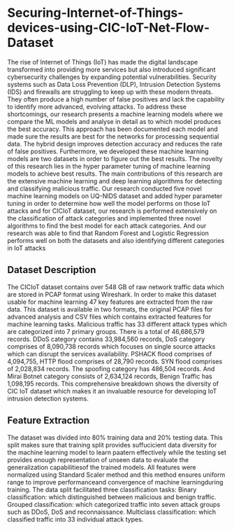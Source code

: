 # Securing-Internet-of-Things-devices-using-CIC-IoT-Net-Flow-Dataset

The rise of Internet of Things (IoT) has made the digital landscape transformed into providing more services but also introduced significant cybersecurity challenges by expanding potential vulnerabilities. Security systems such as Data Loss Prevention (DLP), Intrusion Detection Systems (IDS) and firewalls are struggling to keep up with these modern threats. They often produce a high number of false positives and lack the capability to identify more advanced, evolving attacks. To address these shortcomings, our research presents a machine learning models where we compare the ML models and analyse in detail as to which model produces the best accuracy. This approach has been documented each model and made sure the results are best for the networks for processing sequential data. The hybrid design improves detection accuracy and reduces the rate of false positives.
Furthermore, we developed these machine learning models are two datasets in order to figure out the best results. The novelty of this research lies in the hyper parameter tuning of machine learning models to achieve best results. The main contributions of this research are the extensive machine learning and deep learning algorithms for detecting and classifying malicious traffic. Our research conducted five novel machine learning models on UQ-NIDS dataset and added hyper parameter tuning in order to determine how well the model performs on those IoT attacks and for CICIoT dataset, our research is performed extensively on the classification of attack categories and implemented three novel algorithms to find the best model for each attack categories. And our research was able to find that Random Forest and Logistic Regression performs well on both the datasets and also identifying different categories in IoT attacks


## Dataset Description
The CICIoT dataset contains over 548 GB of raw network traffic data which are stored in PCAP format using Wireshark. In order to make this dataset usable for machine learning 47 key features are extracted from the raw data. This dataset is available in two formats, the original PCAP files for advanced analysis and CSV files which contains extracted features for machine learning tasks. Malicious traffic has 33 different attack types which are categorized into 7 primary groups. There is a total of 46,686,579 records. DDoS category contains 33,984,560 records, DoS category comprises of 8,090,738 records which focuses on single source attacks which can disrupt the services availability. PSHACK flood comprises of 4,094,755, HTTP flood comprises of 28,790 records. SYN flood comprises of 2,028,834 records. The spoofing category has 486,504 records. And Mirai Botnet category consists of 2,634,124 records, Benign Traffic has 1,098,195 records. This comprehensive breakdown shows the diversity of CIC IoT dataset which makes it an invaluable resource for developing IoT intrusion detection systems.

## Feature Extraction
The dataset was divided into 80% training data and 20% testing data. This split makes sure that training split provides suffucicient data diversity for the machine learning model to learn paatern effectively while the testing set provides enough representation of unseen data to evaluate the generalization capabilitiesof the trained models. 
All features were normalized using Standard Scaler method and this method ensures uniform range to improve performanceand convergence of machine learningduring training. The data split facilitated three classification tasks:
Binary classification: which distinguished between malicious and benign traffic.
Grouped classification: which categorized traffic into seven attack groups such as DDoS, DoS and reconnaissance.
Multiclass classification: which classified traffic into 33 individual attack types.
